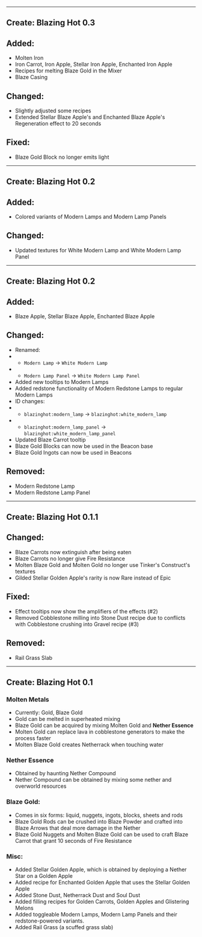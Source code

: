 ------------------------------------------------------
Create: Blazing Hot 0.3
------------------------------------------------------
## Added:
- Molten Iron
- Iron Carrot, Iron Apple, Stellar Iron Apple, Enchanted Iron Apple
- Recipes for melting Blaze Gold in the Mixer
- Blaze Casing
## Changed:
- Slightly adjusted some recipes
- Extended Stellar Blaze Apple's and Enchanted Blaze Apple's Regeneration effect to 20 seconds
## Fixed:
- Blaze Gold Block no longer emits light
------------------------------------------------------
Create: Blazing Hot 0.2
------------------------------------------------------
## Added:
- Colored variants of Modern Lamps and Modern Lamp Panels
## Changed:
- Updated textures for White Modern Lamp and White Modern Lamp Panel
------------------------------------------------------
Create: Blazing Hot 0.2
------------------------------------------------------
## Added:
- Blaze Apple, Stellar Blaze Apple, Enchanted Blaze Apple
## Changed:
- Renamed:
- - `Modern Lamp` -> `White Modern Lamp`
- - `Modern Lamp Panel` -> `White Modern Lamp Panel`
- Added new tooltips to Modern Lamps
- Added redstone functionality of Modern Redstone Lamps to regular Modern Lamps
- ID changes:
- - `blazinghot:modern_lamp` -> `blazinghot:white_modern_lamp`
- - `blazinghot:modern_lamp_panel` -> `blazinghot:white_modern_lamp_panel`
- Updated Blaze Carrot tooltip
- Blaze Gold Blocks can now be used in the Beacon base
- Blaze Gold Ingots can now be used in Beacons
## Removed:
- Modern Redstone Lamp
- Modern Redstone Lamp Panel
------------------------------------------------------
Create: Blazing Hot 0.1.1
------------------------------------------------------
## Changed:
- Blaze Carrots now extinguish after being eaten
- Blaze Carrots no longer give Fire Resistance
- Molten Blaze Gold and Molten Gold no longer use Tinker's Construct's textures
- Gilded Stellar Golden Apple's rarity is now Rare instead of Epic
## Fixed:
- Effect tooltips now show the amplifiers of the effects (#2)
- Removed Cobblestone milling into Stone Dust recipe due to conflicts with Cobblestone crushing into Gravel recipe (#3)
## Removed:
- Rail Grass Slab
------------------------------------------------------
Create: Blazing Hot 0.1
------------------------------------------------------
### Molten Metals
- Currently: Gold, Blaze Gold
- Gold can be melted in superheated mixing
- Blaze Gold can be acquired by mixing Molten Gold and **Nether Essence**
- Molten Gold can replace lava in cobblestone generators to make the process faster
- Molten Blaze Gold creates Netherrack when touching water
### Nether Essence
- Obtained by haunting Nether Compound
- Nether Compound can be obtained by mixing some nether and overworld resources
### Blaze Gold:
- Comes in six forms: liquid, nuggets, ingots, blocks, sheets and rods
- Blaze Gold Rods can be crushed into Blaze Powder and crafted into Blaze Arrows that deal more damage in the Nether
- Blaze Gold Nuggets and Molten Blaze Gold can be used to craft Blaze Carrot that grant 10 seconds of Fire Resistance
### Misc:
- Added Stellar Golden Apple, which is obtained by deploying a Nether Star on a Golden Apple
- Added recipe for Enchanted Golden Apple that uses the Stellar Golden Apple
- Added Stone Dust, Netherrack Dust and Soul Dust
- Added filling recipes for Golden Carrots, Golden Apples and Glistering Melons
- Added toggleable Modern Lamps, Modern Lamp Panels and their redstone-powered variants.
- Added Rail Grass (a scuffed grass slab)